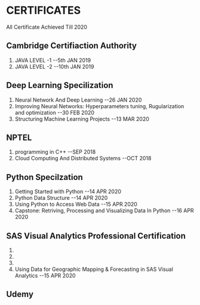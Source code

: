 # CERTIFICATES
All Certificate Achieved Till 2020

## Cambridge Certifiaction Authority
1. JAVA LEVEL -1      --5th JAN 2019
2. JAVA LEVEL -2      --10th JAN 2019

## Deep Learning Specilization
1. Neural Network And Deep Learning                                                   --26 JAN 2020
2. Improving Neural Networks: Hyperparameters tuning, Rugularization and optimization --30 FEB 2020
3. Structuring Machine Learning Projects                                              --13 MAR 2020

## NPTEL
1. programming in C++                                                                 --SEP 2018
2. Cloud Computing And Distributed Systems                                            --OCT 2018

## Python Specilzation
1. Getting Started with Python                                                        --14 APR 2020
2. Python Data Structure                                                              --14 APR 2020
3. Using Python to Access Web Data                                                    --15 APR 2020
5. Capstone: Retriving, Processing and Visualizing Data In Python                     --16 APR 2020

## SAS Visual Analytics Professional Certification
1.
2.
3. 
4. Using Data for Geographic Mapping & Forecasting in SAS Visual Analytics            --15 APR 2020
## Udemy
